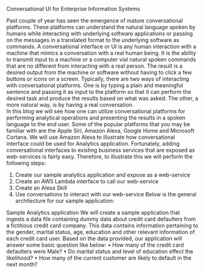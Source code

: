 Conversational UI for Enterprise Information Systems

Past couple of year has seen the emergence of mature conversational platforms. These platforms can understand the natural language spoken by humans while interacting with underlying software applications or passing on the messages in a translated format to the underlying software as commands. 
A conversational interface or UI is any human interaction with a machine that mimics a conversation with a real human being. It is the ability to transmit input to a machine or a computer vial natural spoken commands that are no different from interacting with a real person. The result is a desired output from the machine or software without having to click a few buttons or icons on a screen.
Typically, there are two ways of interacting with conversational platforms. One is by typing a plain and meaningful sentence and passing it as input to the platform so that it can perform the desired task and produce the results based on what was asked. The other, a more natural way, is by having a real conversation.   
In this blog we will see how one can utilize conversational platforms for performing analytical operations and presenting the results in a spoken language to the end user. 
Some of the popular platforms that you may be familiar with are the Apple Siri, Amazon Alexa, Google Home and Microsoft Cortana. We will use Amazon Alexa to illustrate how conversational interface could be used for Analytics application.
Fortunately, adding conversational interfaces to existing business services that are exposed as web-services is fairly easy. Therefore, to illustrate this we will perform the following steps:
1.	Create our sample analytics application and expose as a web-service
2.	Create an AWS Lambda interface to call our web-service
3.	Create an Alexa Skill
4.	Use conversations to interact with our web-service
Below is the general architecture for our sample application:
 


Sample Analytics application
We will create a sample application that ingests a data file containing dummy data about credit card defaulters from a fictitious credit card company. This data contains information pertaining to the gender, marital status, age, education and other relevant information of each credit card user.
Based on the data provided, our application will answer some basic question like below:
•	How many of the credit card defaulters were Male?
•	Do marital status and level of education effect the likelihood?
•	How many of the current customer are likely to default in the next month?
  






